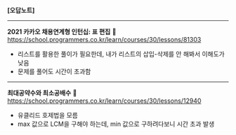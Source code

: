 __**[오답노트]**__

---

__2021 카카오 채용연계형 인턴십: 표 편집__
🔗 https://school.programmers.co.kr/learn/courses/30/lessons/81303  
- 리스트를 활용한 풀이가 필요한데, 내가 리스트의 삽입-삭제를 안 해봐서 이해도가 낮음  
- 문제를 풀어도 시간이 초과함  

---

__최대공약수와 최소공배수__
🔗 https://school.programmers.co.kr/learn/courses/30/lessons/12940  
- 유클리드 호제법을 모름  
- max 값으로 LCM을 구해야 하는데, min 값으로 구하려다보니 시간 초과 발생
